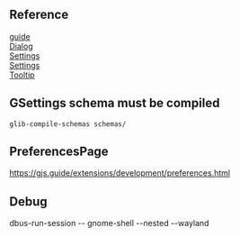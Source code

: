 ## Reference
[guide](https://gjs.guide/extensions/development/creating.html)  
[Dialog](https://gjs.guide/extensions/topics/dialogs.html)  
[Settings](https://gjs.guide/extensions/development/preferences.html)  
[Settings](https://gjs.guide/guides/gtk/3/16-settings.html#title:-application-settings)  
[Tooltip](https://gitlab.com/arcmenu/ArcMenu)

## GSettings schema must be compiled
`glib-compile-schemas schemas/`

## PreferencesPage
https://gjs.guide/extensions/development/preferences.html

## Debug
dbus-run-session -- gnome-shell --nested --wayland
